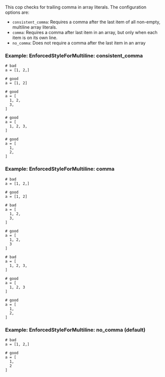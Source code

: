 This cop checks for trailing comma in array literals.
The configuration options are:

* `consistent_comma`: Requires a comma after the
last item of all non-empty, multiline array literals.
* `comma`: Requires a comma after last item in an array,
but only when each item is on its own line.
* `no_comma`: Does not require a comma after the
last item in an array

### Example: EnforcedStyleForMultiline: consistent_comma
    # bad
    a = [1, 2,]

    # good
    a = [1, 2]

    # good
    a = [
      1, 2,
      3,
    ]

    # good
    a = [
      1, 2, 3,
    ]

    # good
    a = [
      1,
      2,
    ]

### Example: EnforcedStyleForMultiline: comma
    # bad
    a = [1, 2,]

    # good
    a = [1, 2]

    # bad
    a = [
      1, 2,
      3,
    ]

    # good
    a = [
      1, 2,
      3
    ]

    # bad
    a = [
      1, 2, 3,
    ]

    # good
    a = [
      1, 2, 3
    ]

    # good
    a = [
      1,
      2,
    ]

### Example: EnforcedStyleForMultiline: no_comma (default)
    # bad
    a = [1, 2,]

    # good
    a = [
      1,
      2
    ]